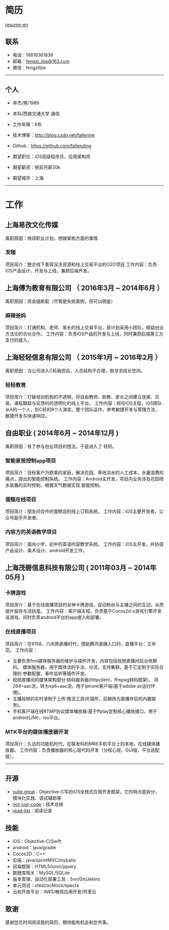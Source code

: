 # 简历

[resume-en](https://github.com/BinaryArtists/not-just-code/blob/master/ios/resume-en.md)

## 联系

- 电话：18616361836
- 邮箱：fengzi_lijie@163.com
- 微信：fengzilijie

---

## 个人

 - 李杰/男/1989
 - 本科/西南交通大学 通信
 - 工作年限：6年
 - 技术博客：http://blog.csdn.net/fallenink
 - Github：https://github.com/fallending

 - 期望职位：iOS高级程序员，应用架构师
 - 期望薪资：税前月薪30k
 - 期望城市：上海

---

# 工作

## 上海易孜文化传媒

离职原因：继续职业计划，想做架构方面的事情

### 发咖

项目简介：整合线下美容没法资源和线上交易平台的O2O项目
工作内容：负责iOS产品设计、开发与上线，兼顾后端开发。

## 上海傅为教育有限公司 （ 2016年3月 ~ 2014年6月 ）

离职原因：资金链断裂（尽管是失败案例，但可以明鉴）

### 麻辣爸妈

项目简介：打通机构、老师、家长的线上交易平台，原计划采用小团队，精益创业方法论的合伙合作。
工作内容：负责iOS产品的开发与上线，同时兼顾后端第三方支付的接入。

## 上海轻轻信息有限公司 （ 2015年1月 ~ 2016年2月 ）

离职原因：当公司进入C轮融资后，人员结构不合理，取寻求成长空间。

### 轻轻教育

项目简介：打破培训机构的不透明，将自由教师、助教、家长之间建立连接、交易、课程跟踪与反馈的的透明化的线上平台。
工作内容：担任iOS主程，iOS团队从A的一个人，到C轮的8个人演变。整个团队运作，参考敏捷开发与管理方法，敏捷开发与快速响应。


## 自由职业 ( 2014年6月 ~ 2014年12月 )

离职原因：有了参与创业项目的想法，于是进入了 轻轻。

### 智能家居控制app项目

项目简介：目标客户为欧美的家庭，解决花园、草地浇水的人工成本、水量浪费的痛点，提出的智能控制系统。
工作内容：Android主开发，项目内业务涉及花园喷水装置的实时控制、根据天气数据实现 智能控制。

### 蛋糕在线项目

项目简介：朋友间合作的蛋糕店的线上订购系统。
工作内容：iOS主要开发者，公众号副手开发者。

### 内容方的英语教学项目

项目简介：面向小学、初中的英语内容教学系统。
工作内容：iOS主开发，并协调产品设计、美术设计、android开发工作。

## 上海茂碧信息科技有限公司 ( 2011年03月 ~ 2014年05月 )

### 卡牌游戏

项目简介：基于在线直播项目的女神卡牌游戏，促动粉丝与主播之间的互动，从而提升留存与活跃度。
工作内容：客户端主程，负责基于Cocos2d-x游戏引擎开发该游戏，同时负责android平台的app接入和部署。

### 在线直播项目

项目简介：在9158、六间房直播时代，借助腾讯直播入口的，直播平台：艾米范。
工作内容：
  - 主要负责fms媒体服务器的维护与插件开发，内容包括视频直播间后台依赖的。
媒体服务器，用于媒体流的手法、分流，支持集群。基于它定制于实际合理的 参数配置，事件监听等插件开发。
  - 视频直播间的媒体架构部分:转码服务器(httpclient，ffmpeg转码框架)， 将264+aac流，转为vp6+aac流，用于iphone客户端(基于adobe air运行环 境)。
  - 主播视频的实时录制于上传:推流工具(IE插件，后期改为直播伴侣的内置服 务)。
  - 手机客户端在线RTMP协议媒体播放器:基于ffplay定制核心播放接口，用于 android(JNI)、ios平台。

### MTK平台的媒体播放器开发

项目简介：久远的功能机时代，在联发科的MRE手机平台上的本地、在线媒体播放器。
工作内容：负责播放器的核心层代码开发（分核心层、GUI层、平台适配层）。

---

## 开源

- [suite.great](https://github.com/BinaryArtists/suite.great)：Objective-C写的iOS全栈式应用开发框架，它的特点是拆分，模块化实践、调试辅助等
- [not-just-code](https://github.com/BinaryArtists/not-just-code)：技术总结
- [read-list](https://github.com/BinaryArtists/reading-list)：阅读记录

## 技能

- iOS：Objective-C/Swift
- android：java/gradle
- Cocos2D：C++
- 后端：java/sprintMVC/mybatis
- 前端框架：HTML5/ionic/jquery
- 数据库相关：MySQL/SQLite
- 版本管理、自动化部署工具：Svn/Git/Jekins
- 单元测试：xtest/ocMock/specta
- 云和开放平台：AWS/微信应用开发/阿里云

## 致谢

感谢您花时间阅读我的简历，期待能有机会和您共事。
